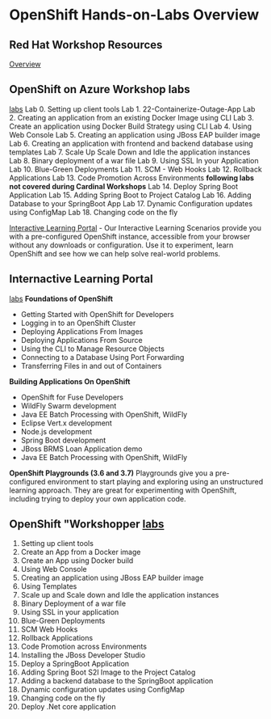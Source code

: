 # OpenShift Hands-on-Labs Overview

## Red Hat Workshop Resources
[Overview](https://github.com/RedHatWorkshops)

## OpenShift on Azure Workshop labs
[labs](https://github.com/RedHatWorkshops/openshiftv3-workshop)
Lab 0. Setting up client tools
Lab 1. 22-Containerize-Outage-App
Lab 2. Creating an application from an existing Docker Image using CLI
Lab 3. Create an application using Docker Build Strategy using CLI
Lab 4. Using Web Console
Lab 5. Creating an application using JBoss EAP builder image
Lab 6. Creating an application with frontend and backend database using templates
Lab 7. Scale Up Scale Down and Idle the application instances
Lab 8. Binary deployment of a war file
Lab 9. Using SSL In your Application
Lab 10. Blue-Green Deployments
Lab 11. SCM - Web Hooks
Lab 12. Rollback Applications
Lab 13. Code Promotion Across Environments
**following labs not covered during Cardinal Workshops**
Lab 14. Deploy Spring Boot Application
Lab 15. Adding Spring Boot to Project Catalog
Lab 16. Adding Database to your SpringBoot App
Lab 17. Dynamic Configuration updates using ConfigMap
Lab 18. Changing code on the fly

[Interactive Learning Portal](https://learn.openshift.com/) -
Our Interactive Learning Scenarios provide you with a pre-configured OpenShift instance, accessible from your browser without any downloads or configuration. Use it to experiment, learn OpenShift and see how we can help solve real-world problems.

## Internactive Learning Portal
[labs](learn.openshift.com)
**Foundations of OpenShift**
* Getting Started with OpenShift for Developers
* Logging in to an OpenShift Cluster
* Deploying Applications From Images
* Deploying Applications From Source
* Using the CLI to Manage Resource Objects
* Connecting to a Database Using Port Forwarding
* Transferring Files in and out of Containers

**Building Applications On OpenShift**
* OpenShift for Fuse Developers
* WildFly Swarm development
* Java EE Batch Processing with OpenShift, WildFly
* Eclipse Vert.x development
* Node.js development
* Spring Boot development
* JBoss BRMS Loan Application demo
* Java EE Batch Processing with OpenShift, WildFly

**OpenShift Playgrounds (3.6 and 3.7)**
Playgrounds give you a pre-configured environment to start playing and exploring using an unstructured learning approach. They are great for experimenting with OpenShift, including trying to deploy your own application code.

## OpenShift "Workshopper [labs](http://labs.apps.ocp.cloudvillage.in/#/workshop/ocptigerteam/module/0-setting-up-client-tools)
1. Setting up client tools
2. Create an App from a Docker image
3. Create an App using Docker build
4. Using Web Console
5. Creating an application using JBoss EAP builder image
6. Using Templates
7. Scale up and Scale down and Idle the application instances
8. Binary Deployment of a war file
9. Using SSL in your application
10. Blue-Green Deployments
11. SCM Web Hooks
12. Rollback Applications
13. Code Promotion across Environments
14. Installing the JBoss Developer Studio
15. Deploy a SpringBoot Application
16. Adding Spring Boot S2I Image to the Project Catalog
17. Adding a backend database to the SpringBoot application
18. Dynamic configuration updates using ConfigMap
19. Changing code on the fly
20. Deploy .Net core application
